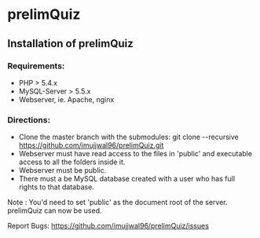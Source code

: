 # prelimQuiz

## Installation of prelimQuiz

### Requirements:
* PHP > 5.4.x 
* MySQL-Server > 5.5.x
* Webserver, ie. Apache, nginx

### Directions:
* Clone the master branch with the submodules: git clone --recursive https://github.com/imujjwal96/prelimQuiz.git
* Webserver must have read access to the files in 'public' and executable access to all the folders inside it.
* Webserver must be public.
* There must a be MySQL database created with a user who has full rights to that database.


Note : You'd need to set 'public' as the document root of the server.
prelimQuiz can now be used.

Report Bugs: https://github.com/imujjwal96/prelimQuiz/issues
